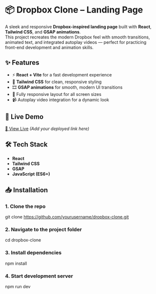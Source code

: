 # 📦 Dropbox Clone – Landing Page  

A sleek and responsive **Dropbox-inspired landing page** built with **React**, **Tailwind CSS**, and **GSAP animations**.  
This project recreates the modern Dropbox feel with smooth transitions, animated text, and integrated autoplay videos — perfect for practicing front-end development and animation skills.  

## ✨ Features  
- ⚡ **React + Vite** for a fast development experience  
- 🎨 **Tailwind CSS** for clean, responsive styling  
- 🎞 **GSAP animations** for smooth, modern UI transitions  
- 📱 Fully responsive layout for all screen sizes  
- 📹 Autoplay video integration for a dynamic look  

## 🚀 Live Demo  
[🔗 View Live](#) *(Add your deployed link here)*  

## 🛠️ Tech Stack  
- **React**  
- **Tailwind CSS**  
- **GSAP**  
- **JavaScript (ES6+)**  

## 📥 Installation  

### 1. Clone the repo
git clone https://github.com/yourusername/dropbox-clone.git

### 2. Navigate to the project folder
cd dropbox-clone

### 3. Install dependencies
npm install

### 4. Start development server
npm run dev
```bash this is my read me file
